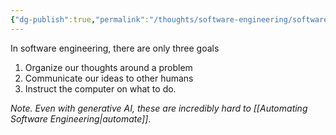 ```yaml
---
{"dg-publish":true,"permalink":"/thoughts/software-engineering/software-engineering-goals/","tags":["blogged","refactored","software-engineering"],"created":"2025-09-01T20:15:51.855+01:00","updated":"2025-09-01T20:37:44.050+01:00"}
---
```


In software engineering, there are only three goals
1. Organize our thoughts around a problem
2. Communicate our ideas to other humans
3. Instruct the computer on what to do.

*Note. Even with generative AI, these are incredibly hard to [[Automating Software Engineering\|automate]]*.
